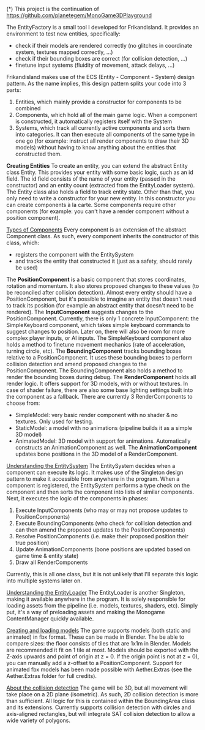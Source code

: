 (*) This project is the continuation of https://github.com/planetegem/MonoGame3DPlayground

The EntityFactory is a small tool I developed for Frikandisland. It provides an environment to test new entities, specifically:
- check if their models are rendered correctly (no glitches in coordinate system, textures mapped correctly, ...)
- check if their bounding boxes are correct (for collision detection, ...)
- finetune input systems (fluidity of movement, attack delays, ...)

Frikandisland makes use of the ECS (Entity - Component - System) design pattern. As the name implies, this design pattern splits your code into 3 parts:
1) Entities, which mainly provide a constructor for components to be combined
2) Components, which hold all of the main game logic. When a component is constructed, it automatically registers itself with the System
3) Systems, which track all currently active components and sorts them into categories. It can then execute all components of the same type in one go (for example: instruct all render components to draw their 3D models) without having to know anything about the entities that constructed them. 


<b>Creating Entities</b>
To create an entity, you can extend the abstract Entity class Entity. This provides your entity with some basic logic, such as an id field. The id field consists of the name of your entity (passed in the constructor) and an entity count (extracted from the EntityLoader system). The Entity class also holds a field to track entity state.
Other than that, you only need to write a constructor for your new entity. In this constructor you can create components à la carte. Some components require other components (for example: you can't have a render component without a position component).


<u>Types of Components</u>
Every component is an extension of the abstract Component class. As such, every component inherits the constructor of this class, which:
- registers the component with the EntitySystem
- and tracks the entity that constructed it (just as a safety, should rarely be used)

The <b>PositionComponent</b> is a basic component that stores coordinates, rotation and momentum. It also stores proposed changes to these values (to be reconciled after collision detection). Almost every entity should have a PositionComponent, but it's possible to imagine an entity that doesn't need to track its position (for example an abstract entity that doesn't need to be rendered).
The <b>InputComponent</b> suggests changes to the PositionComponent. Currently, there is only 1 concrete InputComponent: the SimpleKeyboard component, which takes simple keyboard commands to suggest changes to position. Later on, there will also be room for more complex player inputs, or AI inputs. The SimpleKeyboard component also holds a method to finetune movement mechanics (rate of acceleration, turning circle, etc).
The <b>BoundingComponent</b> tracks bounding boxes relative to a PositionComponent. It uses these bounding boxes to perform collision detection and amend proposed changes to the PositionComponent.
The BoundingComponent also holds a method to render the bounding boxes during debug. 
The <b>RenderComponent</b> holds all render logic. It offers support for 3D models, with or without textures. In case of shader failure, there are also some base lighting settings built into the component as a fallback. There are currently 3 RenderComponents to choose from:
- SimpleModel: very basic render component with no shader & no textures. Only used for testing.
- StaticModel: a model with no animations (pipeline builds it as a simple 3D model) 
- AnimatedModel: 3D model with support for animations. Automatically constructs an AnimationComponent as well.
The <b>AnimationComponent</b> updates bone positions in the 3D model of a RenderComponent.


<u>Understanding the EntitySystem</u>
The EntitySystem decides when a component can execute its logic. It makes use of the Singleton design pattern to make it accessible from anywhere in the program.
When a component is registered, the EntitySystem performs a type check on the component and then sorts the component into lists of similar components. Next, it executes the logic of the components in phases:
1) Execute InputComponents (who may or may not propose updates to PositionComponents)
2) Execute BoundingComponents (who check for collision detection and can then amend the proposed updates to the PositionComponents)
3) Resolve PositionComponents (i.e. make their proposed position their true position)
4) Update AnimationComponents (bone positions are updated based on game time & entity state)
5) Draw all RenderComponents

Currently, this is all one class, but it is not unlikely that I'll separate this logic into multiple systems later on.


<u>Understanding the EntityLoader</u>
The EntityLoader is another Singleton, making it available anywhere in the program. It is solely responsible for loading assets from the pipeline (i.e. models, textures, shaders, etc). Simply put, it's a way of preloading assets and making the Monogame ContentManager quickly available.


<u>Creating and loading models</u>
The game supports models (both static and animated) in fbx format. These can be made in Blender. The be able to compare sizes: the floor consists of tiles that are 1x1m in Blender. Models are recommended it fit on 1 tile at most. Models should be exported with the Z-axis upwards and point of origin at z = 0. If the origin point is not at z = 0), you can manually add a z-offset to a PositionComponent. 
Support for animated fbx models has been made possible with Aether.Extras (see the Aether.Extras folder for full credits).


<u>About the collision detection</u>
The game will be 3D, but all movement will take place on a 2D plane (isometric). As such, 2D collision detection is more than sufficient. All logic for this is contained within the BoundingArea class and its extensions. Currently supports collision detection with circles and axis-aligned rectangles, but will integrate SAT collision detection to allow a wide variety of polygons.
